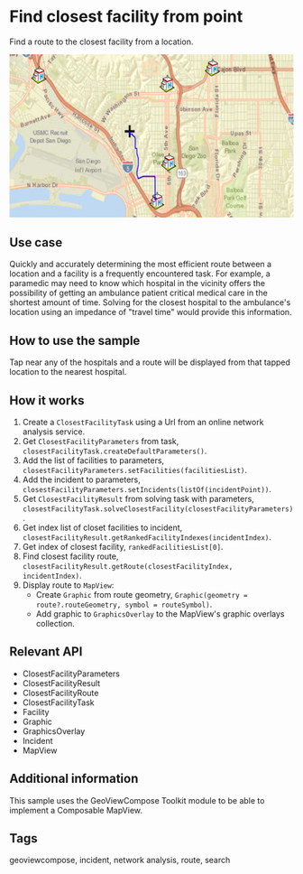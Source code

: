 # Find closest facility from point

Find a route to the closest facility from a location.

![Image of Find Closest Facility from Point](find_closest_facility_from_point.png)

## Use case

Quickly and accurately determining the most efficient route between a location and a facility is a frequently encountered task. For example, a paramedic may need to know which hospital in the vicinity offers the possibility of getting an ambulance patient critical medical care in the shortest amount of time. Solving for the closest hospital to the ambulance's location using an impedance of "travel time" would provide this information.

## How to use the sample

Tap near any of the hospitals and a route will be displayed from that tapped location to the nearest hospital.

## How it works

1. Create a `ClosestFacilityTask` using a Url from an online network analysis service.
2. Get `ClosestFacilityParameters` from task, `closestFacilityTask.createDefaultParameters()`.
3. Add the list of facilities to parameters, `closestFacilityParameters.setFacilities(facilitiesList)`.
4. Add the incident to parameters, `closestFacilityParameters.setIncidents(listOf(incidentPoint))`.
5. Get `ClosestFacilityResult` from solving task with parameters, `closestFacilityTask.solveClosestFacility(closestFacilityParameters)`.
6. Get index list of closet facilities to incident, `closestFacilityResult.getRankedFacilityIndexes(incidentIndex)`.
7. Get index of closest facility, `rankedFacilitiesList[0]`.
8. Find closest facility route, `closestFacilityResult.getRoute(closestFacilityIndex, incidentIndex)`.
9. Display route to `MapView`:
   * Create `Graphic` from route geometry, `Graphic(geometry = route?.routeGeometry, symbol = routeSymbol)`.
   * Add graphic to `GraphicsOverlay` to the MapView's graphic overlays collection.

## Relevant API

* ClosestFacilityParameters
* ClosestFacilityResult
* ClosestFacilityRoute
* ClosestFacilityTask
* Facility
* Graphic
* GraphicsOverlay
* Incident
* MapView

## Additional information

This sample uses the GeoViewCompose Toolkit module to be able to implement a Composable MapView.

## Tags

geoviewcompose, incident, network analysis, route, search

